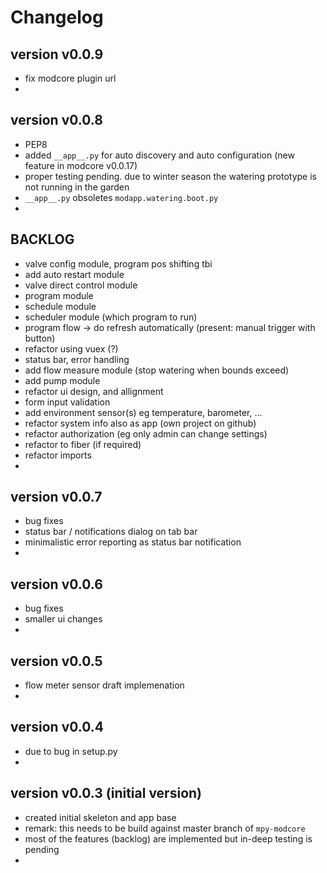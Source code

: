 
# Changelog

## version v0.0.9

- fix modcore plugin url
- 


## version v0.0.8

- PEP8
- added `__app__.py` for auto discovery and auto configuration (new feature in modcore v0.0.17)
- proper testing pending. due to winter season the watering prototype is not running in the garden 
- `__app__.py` obsoletes `modapp.watering.boot.py`
- 


## BACKLOG

- valve config module, program pos shifting tbi
- add auto restart module
- valve direct control module
- program module
- schedule module
- scheduler module (which program to run)
- program flow -> do refresh automatically (present: manual trigger with button)
- refactor using vuex (?)
- status bar, error handling
- add flow measure module (stop watering when bounds exceed)
- add pump module
- refactor ui design, and allignment
- form input validation
- add environment sensor(s) eg temperature, barometer, ...
- refactor system info also as app (own project on github)
- refactor authorization (eg only admin can change settings)
- refactor to fiber (if required)
- refactor imports
- 


## version v0.0.7

- bug fixes
- status bar / notifications dialog on tab bar
- minimalistic error reporting as status bar notification
- 

## version v0.0.6

- bug fixes
- smaller ui changes
- 


## version v0.0.5

- flow meter sensor draft implemenation 
-


## version v0.0.4

- due to bug in setup.py
- 


## version v0.0.3 (initial version)

- created initial skeleton and app base
- remark: this needs to be build against master branch of `mpy-modcore`
- most of the features (backlog) are implemented but in-deep testing is pending
- 

